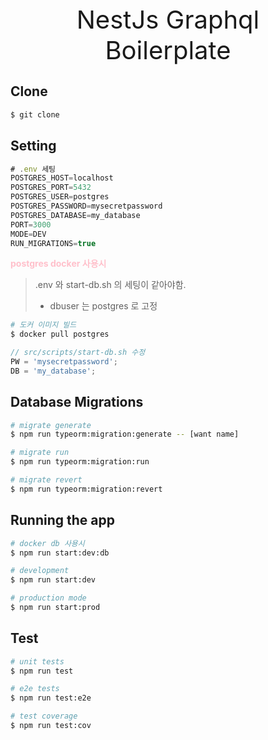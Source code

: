 <p align="center" style="font-size:40px; margin:0">
  NestJs Graphql Boilerplate
</p>

## Clone

```bash
$ git clone
```

## Setting

```javascript
# .env 세팅
POSTGRES_HOST=localhost
POSTGRES_PORT=5432
POSTGRES_USER=postgres
POSTGRES_PASSWORD=mysecretpassword
POSTGRES_DATABASE=my_database
PORT=3000
MODE=DEV
RUN_MIGRATIONS=true
```

<span style="color:pink;">**postgres docker 사용시**</span>

> .env 와 start-db.sh 의 세팅이 같아야함.
>
> - dbuser 는 postgres 로 고정

```bash
# 도커 이미지 빌드
$ docker pull postgres
```

```javascript
// src/scripts/start-db.sh 수정
PW = 'mysecretpassword';
DB = 'my_database';
```

## Database Migrations

```bash
# migrate generate
$ npm run typeorm:migration:generate -- [want name]

# migrate run
$ npm run typeorm:migration:run

# migrate revert
$ npm run typeorm:migration:revert
```

## Running the app

```bash
# docker db 사용시
$ npm run start:dev:db

# development
$ npm run start:dev

# production mode
$ npm run start:prod
```

## Test

```bash
# unit tests
$ npm run test

# e2e tests
$ npm run test:e2e

# test coverage
$ npm run test:cov
```
